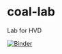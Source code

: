 # coal-lab
Lab for HVD

[![Binder](https://mybinder.org/badge.svg)](https://mybinder.org/v2/gh/xinyli/coal-lab/master)
